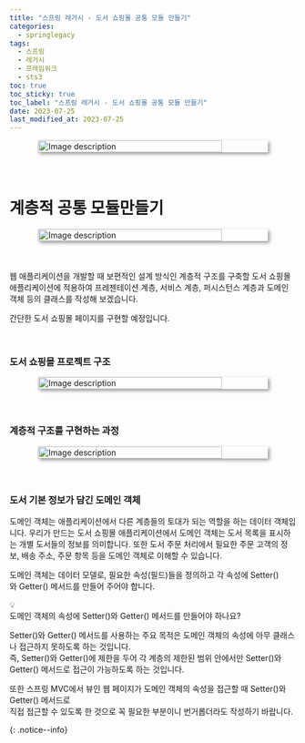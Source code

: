 ```yaml
---
title: "스프링 레거시 - 도서 쇼핑몰 공통 모듈 만들기"
categories:
  - springlegacy
tags:
  - 스프링
  - 레거시
  - 프레임워크
  - sts3
toc: true
toc_sticky: true
toc_label: "스프링 레거시 - 도서 쇼핑몰 공통 모듈 만들기"
date: 2023-07-25
last_modified_at: 2023-07-25
---
```


<div style=" display : flex; justify-content: center;">
	<img src="{{site.baseurl}}/images/springlegacy/1.png" alt="Image description" style="width: 80%; height: 40%; margin-bottom: 20px; box-shadow: 3px 3px 6px rgba(0,0,0,0.4);">
</div>

<br/>

# 계층적 공통 모듈만들기

<div style=" display : flex; justify-content: center;">
	<img src="{{site.baseurl}}/images/springlegacy/3.jpg" alt="Image description" style="width: 80%; height: 40%; margin-bottom: 20px; box-shadow: 3px 3px 6px rgba(0,0,0,0.4);">
</div>

<br/>

웹 애플리케이션을 개발할 때 보편적인 설계 방식인 계층적 구조를 구축할 도서 쇼핑몰 애플리케이션에 적용하여 프레젠테이션 계층, 서비스 계층, 퍼시스턴스 계층과 도메인 객체 등의 클래스를 작성해 보겠습니다.

간단한 도서 쇼핑몰 페이지를 구현할 예정입니다.

<br/>

### 도서 쇼핑몰 프로젝트 구조

<div style=" display : flex; justify-content: center;">
	<img src="{{site.baseurl}}/images/springlegacy/5.jpg" alt="Image description" style="width: 80%; height: 40%; margin-bottom: 20px; box-shadow: 3px 3px 6px rgba(0,0,0,0.4);">
</div>

<br/>

### 계층적 구조를 구현하는 과정

<div style=" display : flex; justify-content: center;">
	<img src="{{site.baseurl}}/images/springlegacy/6.jpg" alt="Image description" style="width: 80%; height: 40%; margin-bottom: 20px; box-shadow: 3px 3px 6px rgba(0,0,0,0.4);">
</div>

<br/>

### 도서 기본 정보가 담긴 도메인 객체

도메인 객체는 애플리케이션에서 다른 계층들의 토대가 되는 역할을 하는 데이터 객체입니다.
우리가 만드는 도서 쇼핑몰 애플리케이션에서 도메인 객체는 도서 목록을 표시하는 개별 도서들의 정보를 의미합니다. 
또한 도서 주문 처리에서 필요한 주문 고객의 정보, 배송 주소, 주문 항목 등을 도메인 객체로 이해할 수 있습니다.

도메인 객체는 데이터 모델로, 필요한 속성(필드)들을 정의하고 각 속성에 Setter()와 Getter() 메서드를 만들어 주어야 합니다.

<aside>
💡 <br/>
도메인 객체의 속성에 Setter()와 Getter() 메서드를 만들어야 하나요?<br/>

Setter()와 Getter() 메서드를 사용하는 주요 목적은 도메인 객체의 속성에 아무 클래스나 접근하지 못하도록 하는 것입니다.<br/> 
즉, Setter()와 Getter()에 제한을 두어 각 계층의 제한된 범위 안에서만 Setter()와 Getter() 메서드로 접근이 가능하도록 하는 것입니다.<br/>

또한 스프링 MVC에서 뷰인 웹 페이지가 도메인 객체의 속성을 접근할 때 Setter()와 Getter() 메서드로<br/> 
직접 접근할 수 있도록 한 것으로 꼭 필요한 부분이니 번거롭더라도 작성하기 바랍니다.

</aside>{: .notice--info}